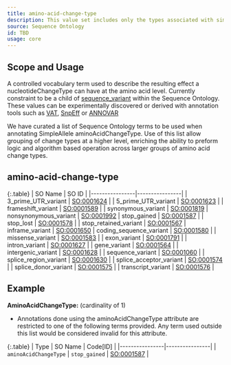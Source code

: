 ```yaml
---
title: amino-acid-change-type
description: This value set includes only the types associated with simple amino acid alleles.
source: Sequence Ontology
id: TBD
usage: core
---
```


Scope and Usage
---------------

A controlled vocabulary term used to describe the resulting effect a nucleotideChangeType can have at the amino acid level.  Currently constraint to be a child of [sequence_variant](http://www.sequenceontology.org/browser/current_svn/term/SO:0001060) within the Sequence Ontology.  These values can be experimentally discovered or derived with annotation tools such as [VAT](http://www.yandell-lab.org/software/vaast.html), [SnpEff](http://snpeff.sourceforge.net/) or [ANNOVAR](http://www.openbioinformatics.org/annovar/)

We have curated a list of Sequence Ontology terms to be used when annotating SimpleAllele aminoAcidChangeType.  Use of this list allow grouping of change types at a higher level, enriching the ability to preform logic and algorithm based operation across larger groups of amino acid change types.


amino-acid-change-type
----------------------------------

{:.table}
| SO Name | SO ID | 
|----------------|----------------|
| 3_prime_UTR_variant | [SO:0001624](http://www.sequenceontology.org/browser/current_svn/term/SO:0001624) |
| 5_prime_UTR_variant | [SO:0001623](http://www.sequenceontology.org/miso/current_svn/term/SO:0001623) |
| frameshift_variant | [SO:0001589](http://www.sequenceontology.org/browser/current_svn/term/SO:0001589) |
| synonymous_variant | [SO:0001819](http://www.sequenceontology.org/browser/current_svn/term/SO:0001819) 
| nonsynonymous_variant | [SO:0001992](http://www.sequenceontology.org/browser/current_svn/term/SO:0001992) 
| stop_gained | [SO:0001587](http://www.sequenceontology.org/browser/current_svn/term/SO:0001587) |
| stop_lost | [SO:0001578](http://www.sequenceontology.org/browser/current_svn/term/SO:0001578) |
| stop_retained_variant | [SO:0001567](http://www.sequenceontology.org/browser/current_svn/term/SO:0001567) 
| inframe_variant | [SO:0001650](http://www.sequenceontology.org/browser/current_svn/term/SO:0001650)
| coding_sequence_variant | [SO:0001580](http://www.sequenceontology.org/browser/current_svn/term/SO:0001580) |
| missense_variant | [SO:0001583](http://www.sequenceontology.org/browser/current_svn/term/SO:0001583) |
| exon_variant | [SO:0001791](http://www.sequenceontology.org/browser/current_svn/term/SO:0001791) |
| intron_variant | [SO:0001627](http://www.sequenceontology.org/browser/current_svn/term/SO:0001627) |
| gene_variant | [SO:0001564](http://www.sequenceontology.org/browser/current_svn/term/SO:0001564) |
| intergenic_variant | [SO:0001628](http://www.sequenceontology.org/browser/current_svn/term/SO:0001628) |
| sequence_variant | [SO:0001060](http://www.sequenceontology.org/browser/current_svn/term/SO:0001060) |
| splice_region_variant | [SO:0001630](http://www.sequenceontology.org/browser/current_svn/term/SO:0001630) |
| splice_acceptor_variant | [SO:0001574](http://www.sequenceontology.org/browser/current_svn/term/SO:0001574) |
| splice_donor_variant | [SO:0001575](http://www.sequenceontology.org/browser/current_svn/term/SO:0001575) |
| transcript_variant | [SO:0001576](http://www.sequenceontology.org/browser/current_svn/term/SO:0001576) |


Example
-------

**AminoAcidChangeType:** (cardinality of 1)

* Annotations done using the aminoAcidChangeType attribute are restricted to one of the following terms provided.  Any term used outside this list would be considered invalid for this attribute.

{:.table}
| Type | SO Name | Code[ID] | 
|----------------|----------------|
| `aminoAcidChangeType` | `stop_gained` | [SO:0001587](http://www.sequenceontology.org/browser/current_svn/term/SO:0001587) |


